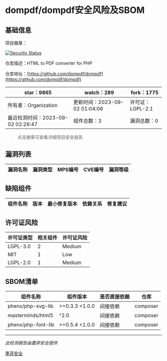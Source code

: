 # dompdf/dompdf安全风险及SBOM

## 基础信息

项目徽章：

[![Security Status](https://www.murphysec.com/platform3/v31/badge/1697677285011537920.svg)](https://www.murphysec.com/console/report/1694416773850755072/1697677285011537920)

仓库描述：HTML to PDF converter for PHP

仓库地址：[https://github.com/dompdf/dompdf](https://github.com/dompdf/dompdf)

| star：9865 | watch：289 | fork：1775 |
| ----------- | -------------- | ------------ |
| 所有者：Organization | 更新时间：2023-09-02 01:04:06 | 许可证：LGPL-2.1 |
| 最近检测时间：2023-09-02 02:26:47 | 组件总数：3 | 漏洞总数：0 |

> 点击徽章可查看详细项目安全报告



## 漏洞列表

| 漏洞名称 | 漏洞类型 | MPS编号 | CVE编号 | 漏洞等级 |
| ------- | ------ | ------- | ------ | ----- |





## 缺陷组件

| 组件名称 | 版本 | 最小修复版本 | 依赖关系 | 修复建议 |
| -------- | ---- | ------------ | -------- | -------- |





## 许可证风险

| 许可证类型 | 相关组件 | 许可证风险 |
| ---------- | -------- | ---------- |
|LGPL-3.0|2|Medium|
|MIT|1|Low|
|LGPL-2.0|1|Medium|




## SBOM清单

| 组件名称 | 组件版本 | 是否直接依赖 | 仓库 |
| -------- | -------- | ------------ | ---- |
|phenx/php-svg-lib|>=0.3.3 <1.0.0|间接依赖|composer|
|masterminds/html5|^2.0|间接依赖|composer|
|phenx/php-font-lib|>=0.5.4 <1.0.0|间接依赖|composer|


------

*此检测报告由墨菲安全提供*

[墨菲安全](www.murphysec.com)